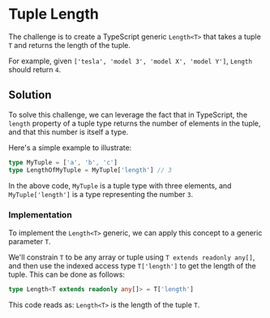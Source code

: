 # Tuple Length

The challenge is to create a TypeScript generic `Length<T>` that takes a tuple `T` and returns the length of the tuple.

For example, given `['tesla', 'model 3', 'model X', 'model Y']`, `Length` should return `4`.

## Solution

To solve this challenge, we can leverage the fact that in TypeScript, the `length` property of a tuple type returns the number of elements in the tuple, and that this number is itself a type.

Here's a simple example to illustrate:

```ts
type MyTuple = ['a', 'b', 'c']
type LengthOfMyTuple = MyTuple['length'] // 3
```

In the above code, `MyTuple` is a tuple type with three elements, and `MyTuple['length']` is a type representing the number `3`.

### Implementation

To implement the `Length<T>` generic, we can apply this concept to a generic parameter `T`.

We'll constrain `T` to be any array or tuple using `T extends readonly any[]`, and then use the indexed access type `T['length']` to get the length of the tuple. This can be done as follows:

```ts
type Length<T extends readonly any[]> = T['length']
```

This code reads as: `Length<T>` is the length of the tuple `T`.
